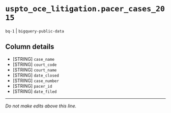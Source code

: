 # `uspto_oce_litigation.pacer_cases_2015`
`bq-1` | `bigquery-public-data`

## Column details
* [STRING]    `case_name`
* [STRING]    `court_code`
* [STRING]    `court_name`
* [STRING]    `date_closed`
* [STRING]    `case_number`
* [STRING]    `pacer_id`
* [STRING]    `date_filed`

-------------------------------------------------------------------------------
*Do not make edits above this line.*
